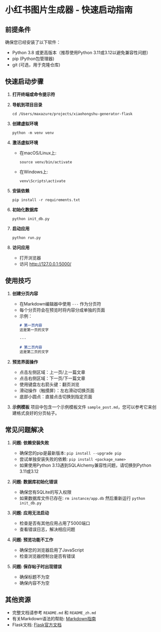 # 小红书图片生成器 - 快速启动指南

## 前提条件

确保您已经安装了以下软件：

- Python 3.8 或更高版本（推荐使用Python 3.11或3.12以避免兼容性问题）
- pip (Python包管理器)
- git (可选，用于克隆仓库)

## 快速启动步骤

1. **打开终端或命令提示符**

2. **导航到项目目录**
   ```
   cd /Users/maxazure/projects/xiaohongshu-generator-flask
   ```

3. **创建虚拟环境**
   ```
   python -m venv venv
   ```

4. **激活虚拟环境**
   - 在macOS/Linux上:
     ```
     source venv/bin/activate
     ```
   - 在Windows上:
     ```
     venv\Scripts\activate
     ```

5. **安装依赖**
   ```
   pip install -r requirements.txt
   ```

6. **初始化数据库**
   ```
   python init_db.py
   ```

7. **启动应用**
   ```
   python run.py
   ```

8. **访问应用**
   - 打开浏览器
   - 访问 http://127.0.0.1:5000/

## 使用技巧

1. **创建分页内容**
   - 在Markdown编辑器中使用 `---` 作为分页符
   - 每个分页符会在预览时将内容分成单独的页面
   - 示例：
     ```markdown
     # 第一页内容
     这是第一页的文字

     ---

     # 第二页内容
     这是第二页的文字
     ```

2. **预览界面操作**
   - 点击左侧区域：上一页/上一篇文章
   - 点击右侧区域：下一页/下一篇文章
   - 使用键盘左右箭头键：翻页浏览
   - 滑动操作（触摸屏）：左右滑动切换页面
   - 底部小圆点：直接点击切换到指定页面

3. **示例模板**
   项目中包含一个示例模板文件 `sample_post.md`，您可以参考它来创建格式良好的分页帖子。

## 常见问题解决

1. **问题: 依赖安装失败**
   - 确保您的pip是最新版本: `pip install --upgrade pip`
   - 尝试单独安装失败的依赖: `pip install <package_name>`
   - 如果使用Python 3.13遇到SQLAlchemy兼容性问题，请切换到Python 3.11或3.12

2. **问题: 数据库初始化错误**
   - 确保您有SQLite的写入权限
   - 如果数据库文件已存在: `rm instance/app.db` 然后重新运行 `python init_db.py`

3. **问题: 应用无法启动**
   - 检查是否有其他应用占用了5000端口
   - 查看错误日志，解决相应问题

4. **问题: 预览功能不工作**
   - 确保您的浏览器启用了JavaScript
   - 检查浏览器控制台是否有错误

5. **问题: 保存帖子时出现错误**
   - 确保标题不为空
   - 确保内容不为空

## 其他资源

- 完整文档请参考 `README.md` 和 `README_zh.md`
- 有关Markdown语法的帮助: [Markdown指南](https://www.markdownguide.org/basic-syntax/)
- Flask文档: [Flask官方文档](https://flask.palletsprojects.com/)
